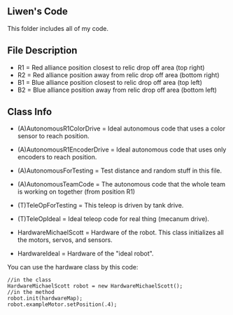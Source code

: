 ## Liwen's Code

This folder includes all of my code. 

## File Description
* R1 = Red alliance position closest to relic drop off area (top right)
* R2 = Red alliance position away from relic drop off area (bottom right)
* B1 = Blue alliance position closest to relic drop off area (top left)
* B2 = Blue alliance position away from relic drop off area (bottom left)

## Class Info
* (A)AutonomousR1ColorDrive = Ideal autonomous code that uses a color sensor to reach position.
* (A)AutonomousR1EncoderDrive = Ideal autonomous code that uses only encoders to reach position.
* (A)AutonomousForTesting = Test distance and random stuff in this file.
* (A)AutonomousTeamCode = The autonomous code that the whole team is working on together (from position R1)

* (T)TeleOpForTesting = This teleop is driven by tank drive.
* (T)TeleOpIdeal = Ideal teleop code for real thing (mecanum drive).

* HardwareMichaelScott = Hardware of the robot. This class initializes all the motors, servos, and sensors.
* HardwareIdeal = Hardware of the "ideal robot".

You can use the hardware class by this code:
```
//in the class
HardwareMichaelScott robot = new HardwareMichaelScott();
//in the method
robot.init(hardwareMap);
robot.exampleMotor.setPosition(.4);
```